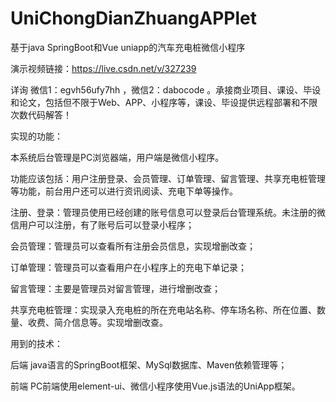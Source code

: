 # UniChongDianZhuangAPPlet
基于java SpringBoot和Vue uniapp的汽车充电桩微信小程序

演示视频链接：https://live.csdn.net/v/327239

详询 微信1：egvh56ufy7hh ，微信2：dabocode 。承接商业项目、课设、毕设和论文，包括但不限于Web、APP、小程序等，课设、毕设提供远程部署和不限次数代码解答！

实现的功能：

本系统后台管理是PC浏览器端，用户端是微信小程序。

功能应该包括：用户注册登录、会员管理、订单管理、留言管理、共享充电桩管理等功能，前台用户还可以进行资讯阅读、充电下单等操作。

注册、登录：管理员使用已经创建的账号信息可以登录后台管理系统。未注册的微信用户可以注册，有了账号后可以登录小程序；

会员管理：管理员可以查看所有注册会员信息，实现增删改查；

订单管理：管理员可以查看用户在小程序上的充电下单记录；

留言管理：主要是管理员对留言管理，进行增删改查；

共享充电桩管理：实现录入充电桩的所在充电站名称、停车场名称、所在位置、数量、收费、简介信息等。实现增删改查。

用到的技术：

后端 java语言的SpringBoot框架、MySql数据库、Maven依赖管理等；

前端 PC前端使用element-ui、微信小程序使用Vue.js语法的UniApp框架。
